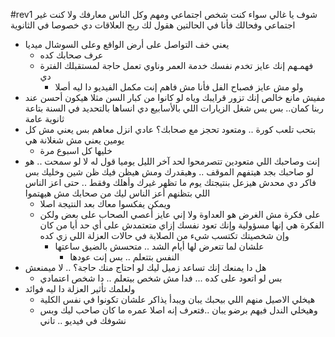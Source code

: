 

#rev1
شوف يا غالي
سواء كنت شخص اجتماعي ومهم وكل الناس معارفك
 ولا كنت غير اجتماعي وفحالك
فأنا في الحالتين هقول لك 
ريح العلاقات دي خصوصا في الثانوية
- يعني خف التواصل على أرض الواقع وعلى السوشال ميديا
	- عرف صحابك كده
	- فهمـهم إنك عايز تخدم نفسك خدمة العمر وناوي تعمل حاجة لمستقبلك الفترة دي
		- ولو مش عايز فصباح الفل فأنا مش فاهم إنت مكمل الفيديو دا ليه أصلا
- مفيش مانع خالص إنك تزور قرايبك وياه لو كانوا من كبار السن مثلا هيكون أحسن عند ربنا كمان..  بس بس
  شغل الزيارات اللي بالأسابيع دي
   انساها
   بالتحديد في السنة بتاعة ثانوية عامة
- بتحب تلعب كورة .. ومتعود تحجز مع صحابك؟
  عادي انزل معاهم
   بس يعني مش كل يومين يعني
   مش شغلانة هي
	- خليها كل اسبوع مرة
- إنت وصاحبك اللي متعودين تتصرمحوا لحد آخر الليل يوميا
   قول له لا لو سمحت .. 
   هو لو صاحبك بجد هيتفهم الموقف .. وهيقدرك ومش هيظن فيك ظن شين
   وخليك بس فاكر دي محدش هيزعل بنتيجتك يوم ما تظهر غيرك وأهلك وفقط .. حتى اعز الناس اللي بتظنهم أعز الناس ليك من صحابك مش هيهتموا 
	- ويمكن يفكسوا معاك بعد النتيجة اصلا
	- على فكرة مش الغرض هو العداوة ولا إني عايز أعصي الصحاب على بعض ولكن الفكرة هي إنها مسؤولية وإنك تعود نفسك إزاي متعتمدش على أي حد أيا من كان
	  وإن شخصيتك تكتسب شيء من الصلابة في حالات العزلة اللي زي كده
		- علشان لما تتعرض لها أيام الشد .. متحسش بالضيق ساعتها
			- النفس بتتعلم .. بس إنت عودها
- هل دا يمنعك إنك تساعد زميل ليك لو احتاج منك حاجة؟ .. لا ميمنعش
	- بس لو اتعود على كده ... فدا مش شخص بيتعلم .. دا شخص اعتمادي
- ولعلمك تأثير العزلة دا ليه فوائد
	- هيخلي الاصيل منهم اللي بيحبك يبان ويبدأ يذاكر علشان تكونوا في نفس الكلية
	- وهيخلي الندل فيهم برضو يبان ..فتعرف إنه اصلا عمره ما كان صاحب ليك
وبس نشوفك في فيديو .. تاني